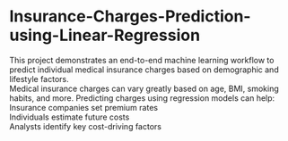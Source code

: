 # Insurance-Charges-Prediction-using-Linear-Regression
This project demonstrates an end-to-end machine learning workflow to predict individual medical insurance charges based on demographic and lifestyle factors.          
Medical insurance charges can vary greatly based on age, BMI, smoking habits, and more. Predicting charges using regression models can help:                            
Insurance companies set premium rates                                                                                                                                  
Individuals estimate future costs                                                                                                                                      
Analysts identify key cost-driving factors                                                                                                                              
